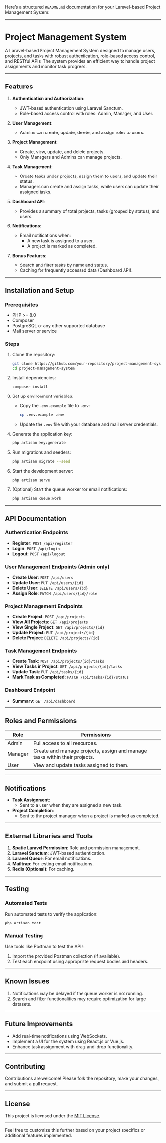 Here’s a structured `README.md` documentation for your Laravel-based Project Management System:

---

# **Project Management System**

A Laravel-based Project Management System designed to manage users, projects, and tasks with robust authentication, role-based access control, and RESTful APIs. The system provides an efficient way to handle project assignments and monitor task progress.

---

## **Features**
1. **Authentication and Authorization**:
   - JWT-based authentication using Laravel Sanctum.
   - Role-based access control with roles: Admin, Manager, and User.

2. **User Management**:
   - Admins can create, update, delete, and assign roles to users.

3. **Project Management**:
   - Create, view, update, and delete projects.
   - Only Managers and Admins can manage projects.

4. **Task Management**:
   - Create tasks under projects, assign them to users, and update their status.
   - Managers can create and assign tasks, while users can update their assigned tasks.

5. **Dashboard API**:
   - Provides a summary of total projects, tasks (grouped by status), and users.

6. **Notifications**:
   - Email notifications when:
     - A new task is assigned to a user.
     - A project is marked as completed.

7. **Bonus Features**:
   - Search and filter tasks by name and status.
   - Caching for frequently accessed data (Dashboard API).

---

## **Installation and Setup**

### Prerequisites
- PHP >= 8.0
- Composer
- PostgreSQL or any other supported database
- Mail server or service

### Steps
1. Clone the repository:
   ```bash
   git clone https://github.com/your-repository/project-management-system.git
   cd project-management-system
   ```

2. Install dependencies:
   ```bash
   composer install
   ```

3. Set up environment variables:
   - Copy the `.env.example` file to `.env`:
     ```bash
     cp .env.example .env
     ```
   - Update the `.env` file with your database and mail server credentials.

4. Generate the application key:
   ```bash
   php artisan key:generate
   ```

5. Run migrations and seeders:
   ```bash
   php artisan migrate --seed
   ```

6. Start the development server:
   ```bash
   php artisan serve
   ```

7. (Optional) Start the queue worker for email notifications:
   ```bash
   php artisan queue:work
   ```

---

## **API Documentation**

### Authentication Endpoints
- **Register**: `POST /api/register`
- **Login**: `POST /api/login`
- **Logout**: `POST /api/logout`

### User Management Endpoints (Admin only)
- **Create User**: `POST /api/users`
- **Update User**: `PUT /api/users/{id}`
- **Delete User**: `DELETE /api/users/{id}`
- **Assign Role**: `PATCH /api/users/{id}/role`

### Project Management Endpoints
- **Create Project**: `POST /api/projects`
- **View All Projects**: `GET /api/projects`
- **View Single Project**: `GET /api/projects/{id}`
- **Update Project**: `PUT /api/projects/{id}`
- **Delete Project**: `DELETE /api/projects/{id}`

### Task Management Endpoints
- **Create Task**: `POST /api/projects/{id}/tasks`
- **View Tasks in Project**: `GET /api/projects/{id}/tasks`
- **Update Task**: `PUT /api/tasks/{id}`
- **Mark Task as Completed**: `PATCH /api/tasks/{id}/status`

### Dashboard Endpoint
- **Summary**: `GET /api/dashboard`

---

## **Roles and Permissions**

| Role   | Permissions                                                                 |
|--------|-----------------------------------------------------------------------------|
| Admin  | Full access to all resources.                                               |
| Manager| Create and manage projects, assign and manage tasks within their projects. |
| User   | View and update tasks assigned to them.                                     |

---

## **Notifications**
- **Task Assignment**:
  - Sent to a user when they are assigned a new task.
- **Project Completion**:
  - Sent to the project manager when a project is marked as completed.

---

## **External Libraries and Tools**
1. **Spatie Laravel Permission**: Role and permission management.
2. **Laravel Sanctum**: JWT-based authentication.
3. **Laravel Queue**: For email notifications.
4. **Mailtrap**: For testing email notifications.
5. **Redis (Optional)**: For caching.

---

## **Testing**

### Automated Tests
Run automated tests to verify the application:
```bash
php artisan test
```

### Manual Testing
Use tools like Postman to test the APIs:
1. Import the provided Postman collection (if available).
2. Test each endpoint using appropriate request bodies and headers.

---

## **Known Issues**
1. Notifications may be delayed if the queue worker is not running.
2. Search and filter functionalities may require optimization for large datasets.

---

## **Future Improvements**
- Add real-time notifications using WebSockets.
- Implement a UI for the system using React.js or Vue.js.
- Enhance task assignment with drag-and-drop functionality.

---

## **Contributing**
Contributions are welcome! Please fork the repository, make your changes, and submit a pull request.

---

## **License**
This project is licensed under the [MIT License](LICENSE).

---

Feel free to customize this further based on your project specifics or additional features implemented.